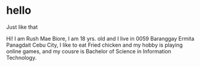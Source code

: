 # hello
Just like that 

Hi! I am Rush Mae Biore, I am 18 yrs. old and I live in 0059 Baranggay Ermita Panagdait Cebu City, I like to eat Fried chicken and my hobby is playing online games, and my cousre is Bachelor of Science in Information Technology.

